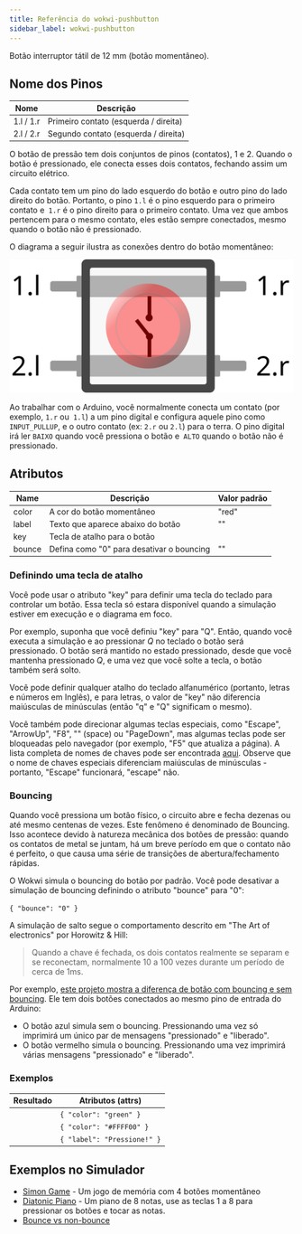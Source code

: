 ```yaml
---
title: Referência do wokwi-pushbutton
sidebar_label: wokwi-pushbutton
---
```


Botão interruptor tátil de 12 mm (botão momentâneo).

<wokwi-pushbutton />

## Nome dos Pinos

| Nome      | Descrição                             |
| --------- | ------------------------------------- |
| 1.l / 1.r | Primeiro contato (esquerda / direita) |
| 2.l / 2.r | Segundo contato (esquerda / direita)  |

O botão de pressão tem dois conjuntos de pinos (contatos), 1 e 2.
Quando o botão é pressionado, ele conecta esses dois contatos, fechando assim um circuito elétrico.

Cada contato tem um pino do lado esquerdo do botão e outro pino do lado direito do botão.
Portanto, o pino `1.l` é o pino esquerdo para o primeiro contato e` 1.r` é o pino direito para o primeiro contato. Uma vez que ambos pertencem
para o mesmo contato, eles estão sempre conectados, mesmo quando o botão não é pressionado.

O diagrama a seguir ilustra as conexões dentro do botão momentâneo:

![Diagrama de conexão do botão momentâneo](wokwi-pushbutton-diagram.svg)

Ao trabalhar com o Arduino, você normalmente conecta um contato (por exemplo, `1.r` ou` 1.l`) a um pino digital e configura
aquele pino como `INPUT_PULLUP`, e o outro contato (ex: `2.r` ou `2.l`) para o terra. O pino digital irá ler
`BAIXO` quando você pressiona o botão e` ALTO` quando o botão não é pressionado.

## Atributos

| Name   | Descrição                                 | Valor padrão  |
| ------ | ----------------------------------------- | ------------- |
| color  | A cor do botão momentâneo                 | "red"         |
| label  | Texto que aparece abaixo do botão         | ""            |
| key    | Tecla de atalho para o botão              |               |
| bounce | Defina como "0" para desativar o bouncing | ""            |

### Definindo uma tecla de atalho

Você pode usar o atributo "key" para definir uma tecla do teclado para controlar um botão.
Essa tecla só estara disponível quando a simulação estiver em execução e o diagrama em foco.

Por exemplo, suponha que você definiu "key" para "Q". Então, quando você executa a simulação e
ao pressionar _Q_ no teclado o botão será pressionado. O botão será mantido
no estado pressionado, desde que você mantenha pressionado _Q_, e uma vez que você solte a tecla,
o botão também será solto.

Você pode definir qualquer atalho do teclado alfanumérico (portanto, letras e números em Inglês), e para letras,
o valor de "key" não diferencia maiúsculas de minúsculas (então "q" e "Q" significam o mesmo).

Você também pode direcionar algumas teclas especiais, como "Escape", "ArrowUp", "F8", "" (space) ou "PageDown", mas algumas teclas
pode ser bloqueadas pelo navegador (por exemplo, "F5" que atualiza a página).
A lista completa de nomes de chaves pode ser encontrada [aqui](https://developer.mozilla.org/en-US/docs/Web/API/KeyboardEvent/key/Key_Values).
Observe que o nome de chaves especiais diferenciam maiúsculas de minúsculas - portanto, "Escape" funcionará, "escape" não.

### Bouncing

Quando você pressiona um botão físico, o circuito abre e fecha dezenas ou até mesmo centenas de vezes.
Este fenômeno é denominado de Bouncing. Isso acontece devido à natureza mecânica dos botões de pressão:
quando os contatos de metal se juntam, há um breve período em que o contato não é perfeito, o que
causa uma série de transições de abertura/fechamento rápidas.

O Wokwi simula o bouncing do botão por padrão. Você pode desativar a simulação de bouncing definindo o
atributo "bounce" para "0":

`{ "bounce": "0" }`

A simulação de salto segue o comportamento descrito em "The Art of electronics" por Horowitz & Hill:

> Quando a chave é fechada, os dois contatos realmente se separam e se reconectam, normalmente 10 a 100
> vezes durante um período de cerca de 1ms.

Por exemplo, [este projeto mostra a diferença de botão com bouncing e sem bouncing](https://wokwi.com/arduino/projects/288681423014986248).
Ele tem dois botões conectados ao mesmo pino de entrada do Arduino:

- O botão azul simula sem o bouncing. Pressionando uma vez só imprimirá um único par de mensagens "pressionado" e "liberado".
- O botão vermelho simula o bouncing. Pressionando uma vez imprimirá várias mensagens "pressionado" e "liberado".

### Exemplos

| Resultado                               | Atributos (attrs)           |
| --------------------------------------- | --------------------------- |
| <wokwi-pushbutton color="green" />      | `{ "color": "green" }`      |
| <wokwi-pushbutton color="#FFFF00" />    | `{ "color": "#FFFF00" }`    |
| <wokwi-pushbutton label="Pressione!" /> | `{ "label": "Pressione!" }` |

## Exemplos no Simulador

- [Simon Game](https://wokwi.com/arduino/libraries/demo/simon-game) - Um jogo de memória com 4 botões momentâneo
- [Diatonic Piano](https://wokwi.com/arduino/projects/291958456169005577) - Um piano de 8 notas, use as teclas 1 a 8 para pressionar os botões e tocar as notas.
- [Bounce vs non-bounce](https://wokwi.com/arduino/projects/288681423014986248)
